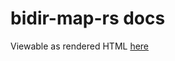 # bidir-map-rs docs
Viewable as rendered HTML [here](https://rawcdn.githack.com/nabijaczleweli/bidir-map-rs/doc/bidir_map/index.html)
